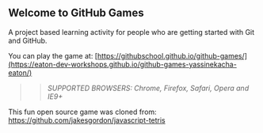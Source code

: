 ## Welcome to GitHub Games

A project based learning activity for people who are getting started with Git and GitHub.

You can play the game at: [https://githubschool.github.io/github-games/](https://eaton-dev-workshops.github.io/github-games-yassinekacha-eaton/)

>> _*SUPPORTED BROWSERS*: Chrome, Firefox, Safari, Opera and IE9+_

This fun open source game was cloned from: https://github.com/jakesgordon/javascript-tetris
